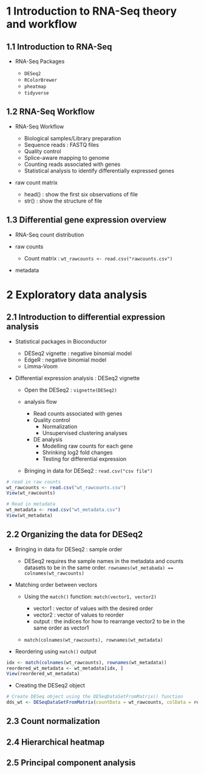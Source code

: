# 1 Introduction to RNA-Seq theory and workflow

## 1.1 Introduction to RNA-Seq

* RNA-Seq Packages

    * `DESeq2`
    * `RColorBrewer`
    * `pheatmap`
    * `tidyverse`

## 1.2 RNA-Seq Workflow

* RNA-Seq Workflow

    * Biological samples/Library preparation
    * Sequence reads : FASTQ files
    * Quality control
    * Splice-aware mapping to genome
    * Counting reads associated with genes
    * Statistical analysis to identify differentially expressed genes

* raw count matrix

    * head() : show the first six observations of file
    * str() : show the structure of file

## 1.3 Differential gene expression overview

* RNA-Seq count distribution

* raw counts
    * Count matrix : ```wt_rawcounts <- read.csv("rawcounts.csv")```

* metadata

# 2 Exploratory data analysis

## 2.1 Introduction to differential expression analysis

* Statistical packages in Bioconductor
    * DESeq2 vignette : negative binomial model
    * EdgeR : negative binomial model
    * Limma-Voom

* Differential expression analysis : DESeq2 vignette

    * Open the DESeq2 : `vignette(DESeq2)`

    * analysis flow
        * Read counts associated with genes
        * Quality control
            * Normalization
            * Unsupervised clustering analyses
        * DE analysis
            * Modelling raw counts for each gene
            * Shrinking log2 fold changes
            * Testing for differential expression

    * Bringing in data for DESeq2 : `read.csv("csv file")`

```R
# read in raw counts
wt_rawcounts <- read.csv("wt_rawcounts.csv")
View(wt_rawcounts)
```
```R
# Read in metadata
wt_metadata <- read.csv("wt_metadata.csv")
View(wt_metadata)
```

## 2.2 Organizing the data for DESeq2

* Bringing in data for DESeq2 : sample order

    * DESeq2 requires the sample names in the metadata and counts datasets to be in the same order.  `rownames(wt_metabada) == colnames(wt_rawcounts)`

* Matching order between vectors

    * Using the `match()` function: `match(vector1, vector2)`
        * vector1 : vector of values with the desired order
        * vector2 : vector of values to reorder
        * output : the indices for how to rearrange vector2 to be in the same order as vector1

    * `match(colnames(wt_rawcounts), rownames(wt_metadata)`

* Reordering using `match()` output

```R
idx <- match(colnames(wt_rawcounts), rownames(wt_metadata))
reordered_wt_metadata <- wt_metadata[idx, ]
View(reordered_wt_metadata)
```

* Creating the DESeq2 object

```R
# Create DESeq object using the DESeqDataSetFromMatrix() function
dds_wt <- DESeqDataSetFromMatrix(countData = wt_rawcounts, colData = reordered_wt_metadata, design = ~ condition)
```

## 2.3 Count normalization




## 2.4 Hierarchical heatmap




## 2.5 Principal component analysis 






















